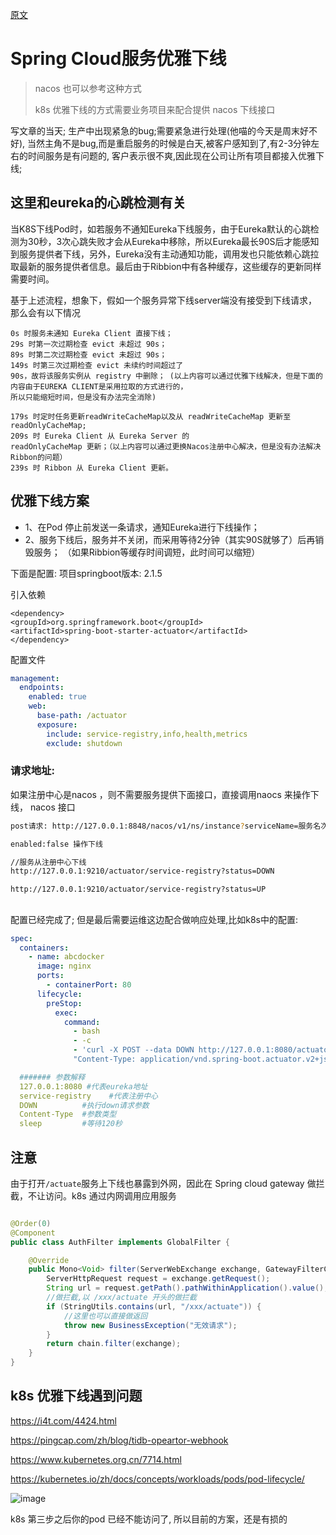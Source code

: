 [原文](https://www.jianshu.com/p/1e628a74ac90)


# Spring Cloud服务优雅下线

> nacos 也可以参考这种方式
>
> k8s 优雅下线的方式需要业务项目来配合提供 nacos 下线接口

写文章的当天; 生产中出现紧急的bug;需要紧急进行处理(他喵的今天是周末好不好), 当然主角不是bug,而是重启服务的时候是白天,被客户感知到了,有2-3分钟左右的时间服务是有问题的,
客户表示很不爽,因此现在公司让所有项目都接入优雅下线;

## 这里和eureka的心跳检测有关

当K8S下线Pod时，如若服务不通知Eureka下线服务，由于Eureka默认的心跳检测为30秒，3次心跳失败才会从Eureka中移除，所以Eureka最长90S后才能感知到服务提供者下线，另外，Eureka没有主动通知功能，调用发也只能依赖心跳拉取最新的服务提供者信息。最后由于Ribbion中有各种缓存，这些缓存的更新同样需要时间。

基于上述流程，想象下，假如一个服务异常下线server端没有接受到下线请求，那么会有以下情况

```
0s 时服务未通知 Eureka Client 直接下线； 
29s 时第一次过期检查 evict 未超过 90s； 
89s 时第二次过期检查 evict 未超过 90s； 
149s 时第三次过期检查 evict 未续约时间超过了
90s，故将该服务实例从 registry 中删除； (以上内容可以通过优雅下线解决，但是下面的内容由于EUREKA CLIENT是采用拉取的方式进行的，
所以只能缩短时间，但是没有办法完全消除)

179s 时定时任务更新readWriteCacheMap以及从 readWriteCacheMap 更新至 readOnlyCacheMap; 
209s 时 Eureka Client 从 Eureka Server 的
readOnlyCacheMap 更新；（以上内容可以通过更换Nacos注册中心解决，但是没有办法解决Ribbon的问题） 
239s 时 Ribbon 从 Eureka Client 更新。
``` 

## 优雅下线方案

- 1、在Pod 停止前发送一条请求，通知Eureka进行下线操作；
- 2、服务下线后，服务并不关闭，而采用等待2分钟（其实90S就够了）后再销毁服务； （如果Ribbion等缓存时间调短，此时间可以缩短）

下面是配置:
项目springboot版本: 2.1.5

引入依赖

```mvn
<dependency>
<groupId>org.springframework.boot</groupId>
<artifactId>spring-boot-starter-actuator</artifactId>
</dependency>
```

配置文件

```yaml
management:
  endpoints:
    enabled: true
    web:
      base-path: /actuator
      exposure:
        include: service-registry,info,health,metrics
        exclude: shutdown

```

### 请求地址:

如果注册中心是nacos ，则不需要服务提供下面接口，直接调用naocs 来操作下线，
nacos 接口

```bash
post请求: http://127.0.0.1:8848/nacos/v1/ns/instance?serviceName=服务名次&ip=ip地址&port=端口&enabled=false

enabled:false 操作下线
```

```html
//服务从注册中心下线
http://127.0.0.1:9210/actuator/service-registry?status=DOWN

http://127.0.0.1:9210/actuator/service-registry?status=UP
```

##

配置已经完成了; 但是最后需要运维这边配合做响应处理,比如k8s中的配置:

```yaml
spec:
  containers:
    - name: abcdocker
      image: nginx
      ports:
        - containerPort: 80
      lifecycle:
        preStop:
          exec:
            command:
              - bash
              - -c
              - 'curl -X POST --data DOWN http://127.0.0.1:8080/actuator/service-registry/instance-status  -H
              "Content-Type: application/vnd.spring-boot.actuator.v2+json;charset=UTF-8";sleep 120'

  ####### 参数解释
  127.0.0.1:8080 #代表eureka地址
  service-registry    #代表注册中心
  DOWN          #执行down请求参数
  Content-Type  #参数类型
  sleep         #等待120秒
```

## 注意

由于打开`/actuate`服务上下线也暴露到外网，因此在 Spring cloud gateway 做拦截，不让访问。k8s 通过内网调用应用服务

```java

@Order(0)
@Component
public class AuthFilter implements GlobalFilter {

    @Override
    public Mono<Void> filter(ServerWebExchange exchange, GatewayFilterChain chain) {
        ServerHttpRequest request = exchange.getRequest();
        String url = request.getPath().pathWithinApplication().value();
        //做拦截,以 /xxx/actuate 开头的做拦截
        if (StringUtils.contains(url, "/xxx/actuate")) {
            //这里也可以直接做返回
            throw new BusinessException("无效请求");
        }
        return chain.filter(exchange);
    }
}

```


## k8s 优雅下线遇到问题

<https://i4t.com/4424.html>

<https://pingcap.com/zh/blog/tidb-opeartor-webhook>

<https://www.kubernetes.org.cn/7714.html>

<https://kubernetes.io/zh/docs/concepts/workloads/pods/pod-lifecycle/>




![image](https://user-images.githubusercontent.com/7867225/135383823-87644f60-af81-4231-b4d3-59373814070c.png)

k8s 第三步之后你的pod 已经不能访问了,
所以目前的方案，还是有损的


